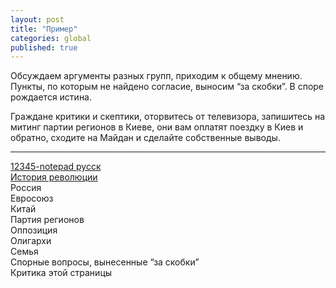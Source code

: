 ```yaml
---
layout: post
title: "Пример"
categories: global
published: true
---
```


Обсуждаем аргументы разных групп, приходим к общему мнению. Пункты, по которым не найдено согласие, выносим “за скобки”. 
В споре рождается истина.

Граждане критики и скептики, оторвитесь от телевизора, запишитесь на митинг партии регионов в Киеве, они вам оплатят поездку в Киев и обратно, сходите на Майдан и сделайте собственные выводы.

----------

[12345-notepad русск][1]<br>
[История революции][2]<br>
Россия<br>
Евросоюз<br>
Китай<br>
Партия регионов<br>
Оппозиция<br>
Олигархи<br>
Семья<br>
Спорные вопросы, вынесенные “за скобки”<br>
Критика этой страницы<br>

  [1]: /global/2013/12/16/arguments.html
  [2]: /global/2013/12/17/revolution_history.html